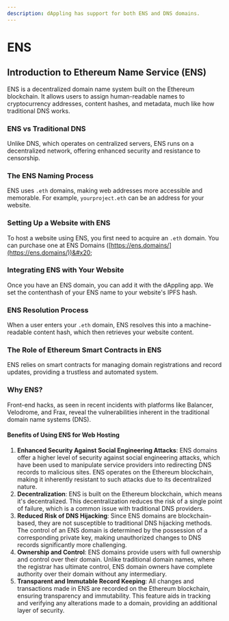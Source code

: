 ```yaml
---
description: dAppling has support for both ENS and DNS domains.
---
```


# ENS

## Introduction to Ethereum Name Service (ENS)

ENS is a decentralized domain name system built on the Ethereum blockchain. It allows users to assign human-readable names to cryptocurrency addresses, content hashes, and metadata, much like how traditional DNS works.

### ENS vs Traditional DNS

Unlike DNS, which operates on centralized servers, ENS runs on a decentralized network, offering enhanced security and resistance to censorship.

### The ENS Naming Process

ENS uses `.eth` domains, making web addresses more accessible and memorable. For example, `yourproject.eth` can be an address for your website.

### Setting Up a Website with ENS

To host a website using ENS, you first need to acquire an `.eth` domain. You can purchase one at ENS Domains ([https://ens.domains/](https://ens.domains/))&#x20;

### Integrating ENS with Your Website

Once you have an ENS domain, you can add it with the dAppling app. We set the contenthash of your ENS name to your website's IPFS hash.

### ENS Resolution Process

When a user enters your `.eth` domain, ENS resolves this into a machine-readable content hash, which then retrieves your website content.

### The Role of Ethereum Smart Contracts in ENS

ENS relies on smart contracts for managing domain registrations and record updates, providing a trustless and automated system.

### Why ENS?

Front-end hacks, as seen in recent incidents with platforms like Balancer, Velodrome, and Frax, reveal the vulnerabilities inherent in the traditional domain name systems (DNS).

#### Benefits of Using ENS for Web Hosting

1. **Enhanced Security Against Social Engineering Attacks**: ENS domains offer a higher level of security against social engineering attacks, which have been used to manipulate service providers into redirecting DNS records to malicious sites. ENS operates on the Ethereum blockchain, making it inherently resistant to such attacks due to its decentralized nature.
2. **Decentralization**: ENS is built on the Ethereum blockchain, which means it's decentralized. This decentralization reduces the risk of a single point of failure, which is a common issue with traditional DNS providers.
3. **Reduced Risk of DNS Hijacking**: Since ENS domains are blockchain-based, they are not susceptible to traditional DNS hijacking methods. The control of an ENS domain is determined by the possession of a corresponding private key, making unauthorized changes to DNS records significantly more challenging.
4. **Ownership and Control**: ENS domains provide users with full ownership and control over their domain. Unlike traditional domain names, where the registrar has ultimate control, ENS domain owners have complete authority over their domain without any intermediary.
5. **Transparent and Immutable Record Keeping**: All changes and transactions made in ENS are recorded on the Ethereum blockchain, ensuring transparency and immutability. This feature aids in tracking and verifying any alterations made to a domain, providing an additional layer of security.
